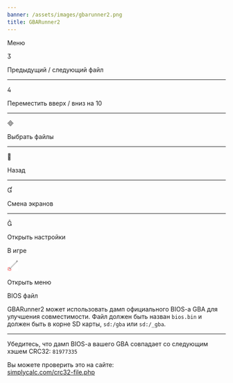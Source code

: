 ```yaml
---
banner: /assets/images/gbarunner2.png
title: GBARunner2
---
```


<div id="menu" class="section-title">Меню</div>
<div class="section-body">
    <div class="button-action-group">
        <p class="button-action button">&#xE07D;</p>
        <p class="button-action-text">Предыдущий / следующий файл</p>
    </div>
    <hr>
    <div class="button-action-group">
        <p class="button-action button">&#xE07E;</p>
        <p class="button-action-text">Переместить вверх / вниз на 10</p>
    </div>
    <hr>
    <div class="button-action-group">
        <p class="button-action button">&#xE000;</p>
        <p class="button-action-text">Выбрать файлы</p>
    </div>
    <hr>
    <div class="button-action-group">
        <p class="button-action button">&#xE001;</p>
        <p class="button-action-text">Назад</p>
    </div>
    <hr>
    <div class="button-action-group">
        <p class="button-action button">&#xE004;</p>
        <p class="button-action-text">Смена экранов</p>
    </div>
    <hr>
    <div class="button-action-group">
        <p class="button-action button">&#xE005;</p>
        <p class="button-action-text">Открыть настройки</p>
    </div>
</div>
<div id="in-game" class="section-title">В игре</div>
<div class="section-body">
    <div class="button-action-group">
        <p class="button-action"><img src="/assets/images/tap.png" alt="Коснитесь сенсорного экрана"></p>
        <p class="button-action-text">Открыть меню</p>
    </div>
</div>
<div id="bios-file" class="section-title">BIOS файл</div>
<div class="section-body">
    <p>
        GBARunner2 может использовать дамп официального BIOS-a GBA для улучшения совместимости. Файл должен быть назван <code>bios.bin</code> и должен быть в корне SD карты, <code>sd:/gba</code> или <code>sd:/_gba</code>.
    </p>
    <hr>
    <p>
        Убедитесь, что дамп BIOS-a вашего GBA совпадает со следующим хэшем CRC32: <code>81977335</code>
    </p>
    <p>
        Вы можете проверить это на сайте:<br><a href="https://simplycalc.com/crc32-file.php">simplycalc.com/crc32-file.php</a>
    </p>
</div>
